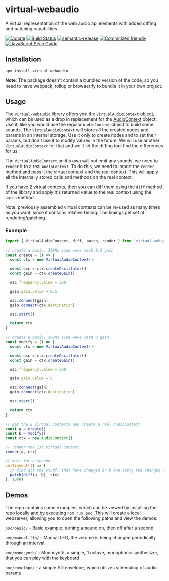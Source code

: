 # virtual-webaudio

A virtual representation of the web audio api elements with added diffing and patching capabilities.

[![Donate](https://img.shields.io/badge/Donate-PayPal-green.svg)](https://www.paypal.com/cgi-bin/webscr?cmd=_s-xclick&hosted_button_id=PXF8ZVL3KPQWE)
[![Build Status](https://travis-ci.org/the-monochord/virtual-webaudio.svg?branch=master)](https://travis-ci.org/the-monochord/virtual-webaudio)
[![semantic-release](https://img.shields.io/badge/%20%20%F0%9F%93%A6%F0%9F%9A%80-semantic--release-e10079.svg)](https://github.com/semantic-release/semantic-release)
[![Commitizen friendly](https://img.shields.io/badge/commitizen-friendly-brightgreen.svg)](http://commitizen.github.io/cz-cli/)
[![JavaScript Style Guide](https://img.shields.io/badge/code_style-standard-brightgreen.svg)](https://standardjs.com)

## Installation

`npm install virtual-webaudio`

**Note**: The package doesn't contain a bundled version of the code, so you need to have webpack, rollup or browserify to bundle it in your own project.

## Usage

The `virtual-webaudio` library offers you the `VirtualAudioContext` object, which can be used as a drop in replacement for the [AudioContext](https://developer.mozilla.org/en-US/docs/Web/API/AudioContext) object. Use it, like you would use the regular `AudioContext` object to build some sounds. The `VirtualAudioContext` will store all the created nodes and params in an internal storage. Use it only to create nodes and to set their params, but don't use it to modify values in the future. We will use another `VirtualAudioContext` for that and we'll let the diffing tool find the differences for us.

The `VirtualAudioContext` on it's own will not emit any sounds, we need to `render` it to a real `AudioContext`. To do this, we need to import the `render` method and pass it the virtual context and the real context. This will apply all the internally stored calls and methods on the real context.

If you have 2 virtual contexts, then you can diff them using the `diff` method of the library and apply it's returned value to the real context using the `patch` method.

Note: previously assembled virtual contexts can be re-used as many times as you want, since it contains relative timing. The timings get set at rendering/patching.

### Example

```javascript
import { VirtualAudioContext, diff, patch, render } from 'virtual-webaudio'

// create a basic, 300Hz sine wave with 0.5 gain
const create = () => {
  const ctx = new VirtualAudioContext()

  const osc = ctx.createOscillator()
  const gain = ctx.createGain()

  osc.frequency.value = 300

  gain.gain.value = 0.5

  osc.connect(gain)
  gain.connect(ctx.destination)

  osc.start()

  return ctx
}

// create a basic, 300Hz sine wave with 0 gain
const modify = () => {
  const ctx = new VirtualAudioContext()

  const osc = ctx.createOscillator()
  const gain = ctx.createGain()

  osc.frequency.value = 300

  gain.gain.value = 0

  osc.connect(gain)
  gain.connect(ctx.destination)

  osc.start()

  return ctx
}

// get the 2 virtual contexts and create a real AudioContext
const a = create()
const b = modify()
const ctx = new AudioContext()

// render the 1st virtual context
render(a, ctx)

// wait for a second
setTimeout(() => {
  // find all the stuff, that have changed in b and apply the changes to the real context
  patch(diff(a, b), ctx)
}, 1000)
```

## Demos

The repo contains some examples, which can be viewed by installing the repo locally and by executing `npm run poc`. This will create a local webserver, allowing you to open the following paths and view the demos:

`poc/basic/` - Basic example, turning a sound on, then off after a second

`poc/manual-lfo/` - Manual LFO, the volume is being changed periodically through an interval

`poc/monosynth/` - Monosynth, a simple, 1 octave, monophonic synthesizer, that you can play with the keyboard

`poc/envelope/` - a simple AD envelope, which utilizes scheduling of audio params
